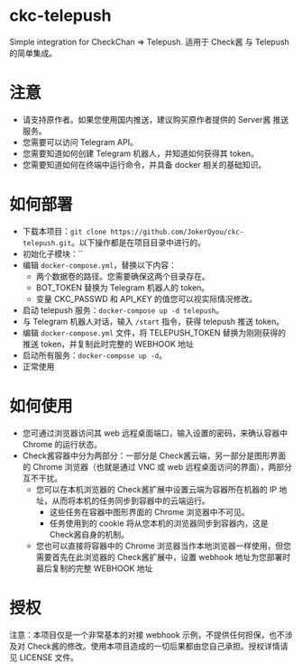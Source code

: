 # ckc-telepush

Simple integration for CheckChan => Telepush. 适用于 Check酱 与 Telepush 的简单集成。

# 注意

- 请支持原作者。如果您使用国内推送，建议购买原作者提供的 Server酱 推送服务。
- 您需要可以访问 Telegram API。
- 您需要知道如何创建 Telegram 机器人，并知道如何获得其 token。
- 您需要知道如何在终端中运行命令，并具备 docker 相关的基础知识。

# 如何部署

- 下载本项目：`git clone https://github.com/JokerQyou/ckc-telepush.git`。以下操作都是在项目目录中进行的。
- 初始化子模块：``
- 编辑 `docker-compose.yml`，替换以下内容：
  - 两个数据卷的路径。您需要确保这两个目录存在。
  - BOT_TOKEN 替换为 Telegram 机器人的 token。
  - 变量 CKC_PASSWD 和 API_KEY 的值您可以视实际情况修改。
- 启动 telepush 服务：`docker-compose up -d telepush`。
- 与 Telegram 机器人对话，输入 `/start` 指令，获得 telepush 推送 token。
- 编辑 `docker-compose.yml` 文件，将 TELEPUSH_TOKEN 替换为刚刚获得的推送 token，并复制此时完整的 WEBHOOK 地址
- 启动所有服务：`docker-compose up -d`。
- 正常使用

# 如何使用
 
- 您可通过浏览器访问其 web 远程桌面端口，输入设置的密码，来确认容器中 Chrome 的运行状态。
- Check酱容器中分为两部分：一部分是 Check酱云端，另一部分是图形界面的 Chrome 浏览器（也就是通过 VNC 或 web 远程桌面访问的界面），两部分互不干扰。
  - 您可以在本机浏览器的 Check酱扩展中设置云端为容器所在机器的 IP 地址，从而将本机的任务同步到容器中的云端运行。
    - 这些任务在容器中图形界面的 Chrome 浏览器中不可见。
    - 任务使用到的 cookie 将从您本机的浏览器同步到容器内，这是 Check酱自身的机制。
  - 您也可以直接将容器中的 Chrome 浏览器当作本地浏览器一样使用，但您需要首先在此浏览器的 Check酱扩展中，设置 webhook 地址为您部署时最后复制的完整 WEBHOOK 地址

# 授权

注意：本项目仅是一个非常基本的对接 webhook 示例，不提供任何担保，也不涉及对 Check酱的修改。使用本项目造成的一切后果都由您自己承担。授权详情请见 LICENSE 文件。
